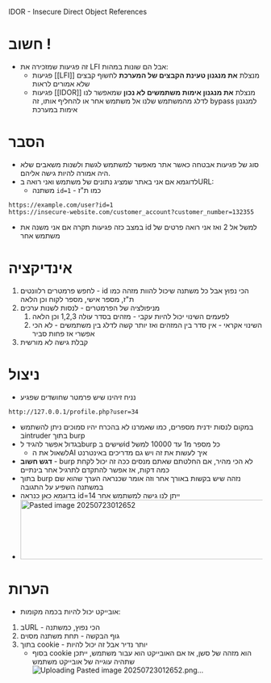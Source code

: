 IDOR - Insecure Direct Object References

# חשוב !
* זה פגיעות שמזכירה את LFI אבל הם שונות במהות:
	* פגיעות [[LFI]] מנצלת **את מנגנון טעינת הקבצים של המערכת** לחשוף קבצים שלא אמורים לראות
	* פגיעות [[IDOR]] מנצלת **את מנגנון אימות משתמשים לא נכון** שמאפשר לנו לדלג מהמשתמש שלנו אל משתמש אחר או להחליף אותו, זה bypass למנגנון אימות במערכת
# הסבר
* סוג של פגיעות אבטחה כאשר אתר מאפשר למשתמש לגשת ולשנות משאבים שלא היה אמורה להיות גישה אליהם.
* לדוגמא אם אני באתר שמציג נתונים של משתמש ואני רואה בURL:
	* משתנה `id=1` - כמו ת"ז
```
https://example.com/user?id=1
https://insecure-website.com/customer_account?customer_number=132355
```
* במצב כזה פגיעות תקרה אם אני משנה את id למשל אל 2 ואז אני רואה פרטים של משתמש אחר

# אינדיקציה
1) לחפש פרמטרים רלוונטים - id הכי נפוץ אבל כל משתנה שיכול להוות מזהה כמו ת"ז, מספר אישי, מספר לקוח וכן הלאה
2) מניפולציה של הפרמטרים - לנסות לשנות ערכים
	1) לפעמים השינוי יכול להיות עקבי - מזהים בסדר עולה 1,2,3 וכן הלאה
	2) השינוי אקראי - אין סדר בין המזהים ואז יותר קשה לדלג בין משתמשים - לא הכי אפשרי אז פחות סביר
3) קבלת גישה לא מורשית

# ניצול
* נניח זיהינו שיש פרמטר שחושדים שפגיע
```
http://127.0.0.1/profile.php?user=34
```
* במקום לנסות ידנית מספרים, כמו שאמרנו לא בהכרח יהיו סמוכים ניתן להשתמש בintruder בתוך burp
* בגדול אפשר להגיד לburp שישים בid כל מספר מ1 עד 10000 למשל
	* לשאול את הAI איך לעשות את זה ויש גם מדריכים באינטרנט
* **דגש חשוב** - burp לא הכי מהיר, אם החלטתם שאתם מנסים ככה זה יכול לקחת כמה דקות, אז אפשר להתקדם לתרגיל אחר בינתיים
* בתוך burp נזהה שיש בקשות באורך אחר וזה אומר שכנראה הערך שהוא שם במשתנה השפיע על התגובה
* בדוגמא כאן כנראה id=14 ייתן לנו גישה למשתמש אחר
* <img width="521" height="118" alt="Pasted image 20250723012652" src="https://github.com/user-attachments/assets/0d7e83ec-ac9e-471a-915f-a9fe2f62f348" />


# הערות
* אובייקט יכול להיות בכמה מקומות:
1) בURL - הכי נפוץ, כמשתנה
2) גוף הבקשה - תחת משתנה מסוים
3) בתוך cookie - יותר נדיר אבל זה יכול להיות
	* בסוף cookie הוא מזהה של סשן, אז אם האובייקט הוא עבור משתמש, ייתכן שתהיה עוגייה של אובייקט משתמש![Uploading Pasted image 20250723012652.png…]()

